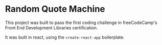 # Random Quote Machine

This project was built to pass the first coding challenge in freeCodeCamp's Front End Development Libraries certification.

It was built in react, using the `create-react-app` boilerplate.
